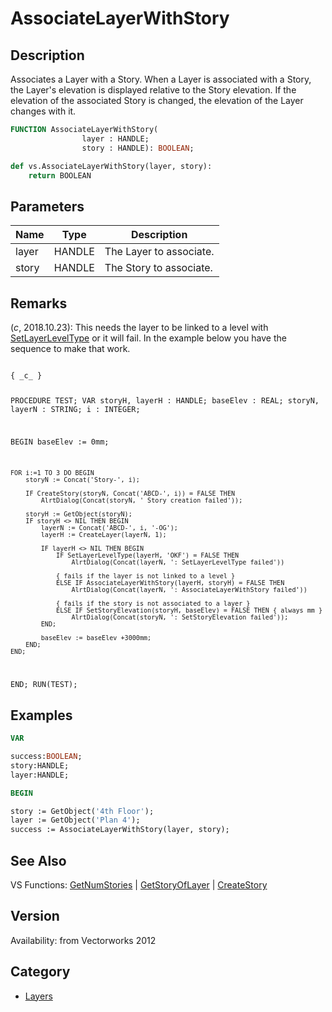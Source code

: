 # AssociateLayerWithStory

## Description
Associates a Layer with a Story. When a Layer is associated with a Story, the Layer's elevation is displayed relative to the Story elevation. If the elevation of the associated Story is changed, the elevation of the Layer changes with it.

```pascal
FUNCTION AssociateLayerWithStory(
				layer : HANDLE;
				story : HANDLE): BOOLEAN;
```

```python
def vs.AssociateLayerWithStory(layer, story):
    return BOOLEAN
```

## Parameters
|Name|Type|Description|
|---|---|---|
|layer|HANDLE|The Layer to associate.|
|story|HANDLE|The Story to associate.|

## Remarks
(*_c_*, 2018.10.23): This needs the layer to be linked to a level with [SetLayerLevelType](SetLayerLevelType.md) or it will fail. In the example below you have the sequence to make that work.

<code lang="pas">
{ _c_ }

PROCEDURE TEST;
VAR
	storyH, layerH : HANDLE;
	baseElev : REAL;
	storyN, layerN : STRING;
	i : INTEGER;
	
BEGIN
	baseElev := 0mm;
	
	FOR i:=1 TO 3 DO BEGIN
		storyN := Concat('Story-', i);
		
		IF CreateStory(storyN, Concat('ABCD-', i)) = FALSE THEN
			AlrtDialog(Concat(storyN, ' Story creation failed'));
		
		storyH := GetObject(storyN);
		IF storyH <> NIL THEN BEGIN
			layerN := Concat('ABCD-', i, '-OG');
			layerH := CreateLayer(layerN, 1);

			IF layerH <> NIL THEN BEGIN
				IF SetLayerLevelType(layerH, 'OKF') = FALSE THEN
					AlrtDialog(Concat(layerN, ': SetLayerLevelType failed'))
				
				{ fails if the layer is not linked to a level }
				ELSE IF AssociateLayerWithStory(layerH, storyH) = FALSE THEN
					AlrtDialog(Concat(layerN, ': AssociateLayerWithStory failed'))
					
				{ fails if the story is not associated to a layer }
				ELSE IF SetStoryElevation(storyH, baseElev) = FALSE THEN { always mm }
					AlrtDialog(Concat(storyN, ': SetStoryElevation failed'));
			END;
			
			baseElev := baseElev +3000mm;
		END;
	END;
END;
RUN(TEST);
</code>

## Examples
```pascal
VAR

success:BOOLEAN;
story:HANDLE;
layer:HANDLE;

BEGIN

story := GetObject('4th Floor');
layer := GetObject('Plan 4');
success := AssociateLayerWithStory(layer, story);
```

## See Also
VS Functions:
[GetNumStories](GetNumStories.md) 
| [GetStoryOfLayer](GetStoryOfLayer.md) 
| [CreateStory](CreateStory.md)

## Version
Availability: from Vectorworks 2012

## Category
* [Layers](../Categories/Layers.md)
